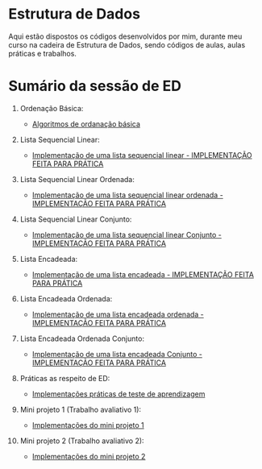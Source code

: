 # Estrutura de Dados

Aqui estão dispostos os códigos desenvolvidos por mim, durante meu curso na cadeira de Estrutura de Dados, sendo códigos de aulas, aulas práticas e trabalhos.

# Sumário da sessão de ED

1. Ordenação Básica:
   * [Algoritmos de ordanação básica](https://github.com/ericrodriguesfer/Academico/tree/master/estrutura_de_dados/ordenacao-basica)
  
2. Lista Sequencial Linear:
   * [Implementação de uma lista sequencial linear - IMPLEMENTAÇÃO FEITA PARA PRÁTICA](https://github.com/ericrodriguesfer/Academico/tree/master/estrutura_de_dados/lista-sequencial-linear)

3. Lista Sequencial Linear Ordenada:
   * [Implementação de uma lista sequencial linear ordenada - IMPLEMENTAÇÃO FEITA PARA PRÁTICA](https://github.com/ericrodriguesfer/Academico/tree/master/estrutura_de_dados/lista-sequencial-linear-ordenada)

4. Lista Sequencial Linear Conjunto:
   * [Implementação de uma lista sequencial linear Conjunto - IMPLEMENTAÇÃO FEITA PARA PRÁTICA](https://github.com/ericrodriguesfer/Academico/tree/master/estrutura_de_dados/lista-sequencial-linear-conjunto)

5. Lista Encadeada:
   * [Implementação de uma lista encadeada - IMPLEMENTAÇÃO FEITA PARA PRÁTICA](https://github.com/ericrodriguesfer/Academico/tree/master/estrutura_de_dados/lista-encadeada)

6. Lista Encadeada Ordenada:
   * [Implementação de uma lista encadeada ordenada - IMPLEMENTAÇÃO FEITA PARA PRÁTICA](https://github.com/ericrodriguesfer/Academico/tree/master/estrutura_de_dados/lista-encadeada-ordenada)

7. Lista Encadeada Ordenada Conjunto:
   * [Implementação de uma lista encadeada Conjunto - IMPLEMENTAÇÃO FEITA PARA PRÁTICA](https://github.com/ericrodriguesfer/Academico/tree/master/estrutura_de_dados/lista-encadeada-conjunto)

8. Práticas as respeito de ED:
   * [Implementações práticas de teste de aprendizagem](https://github.com/ericrodriguesfer/Academico/tree/master/estrutura_de_dados/praticas)

9. Mini projeto 1 (Trabalho avaliativo 1):
   * [Implementações do mini projeto 1](https://github.com/ericrodriguesfer/Academico/tree/master/estrutura_de_dados/mini-projeto-1)

10. Mini projeto 2 (Trabalho avaliativo 2):
    * [Implementações do mini projeto 2](https://github.com/ericrodriguesfer/Academico/tree/master/estrutura_de_dados/mini-projeto-2)

